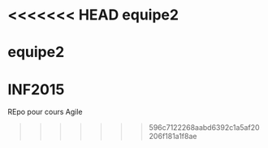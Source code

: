 <<<<<<< HEAD
equipe2
=======

equipe2
=======
INF2015
=======

REpo pour cours Agile
>>>>>>> 596c7122268aabd6392c1a5af20206f181a1f8ae
